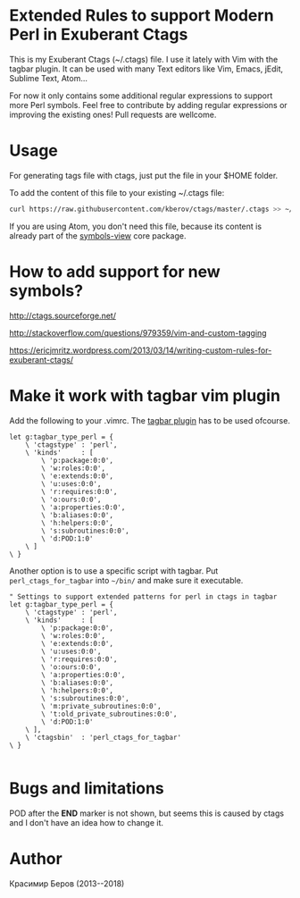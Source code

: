 Extended Rules to support Modern Perl in Exuberant Ctags
=====
This is my Exuberant Ctags (~/.ctags) file.
I use it lately with Vim with the tagbar plugin.
It can be used with many Text editors
like Vim, Emacs, jEdit, Sublime Text, Atom...

For now it only contains some additional regular expressions
to support more Perl symbols. Feel free to contribute by adding
regular expressions or improving the existing ones! Pull requests are wellcome.

Usage
===
For generating tags file with ctags, just put the file in your $HOME folder.

To add the content of this file to your existing ~/.ctags file:
```bash
curl https://raw.githubusercontent.com/kberov/ctags/master/.ctags >> ~/.ctags
```
If you are using Atom, you don't need this file, because its content is already part
of the [symbols-view](https://atom.io/packages/symbols-view) core package.

How to add support for new symbols?
===

http://ctags.sourceforge.net/

http://stackoverflow.com/questions/979359/vim-and-custom-tagging

https://ericjmritz.wordpress.com/2013/03/14/writing-custom-rules-for-exuberant-ctags/

Make it work with tagbar vim plugin
====

Add the following to your .vimrc.
The [tagbar plugin](https://github.com/majutsushi/tagbar) has to be used ofcourse.

```vim
let g:tagbar_type_perl = {
    \ 'ctagstype' : 'perl',
    \ 'kinds'     : [
        \ 'p:package:0:0',
        \ 'w:roles:0:0',
        \ 'e:extends:0:0',
        \ 'u:uses:0:0',
        \ 'r:requires:0:0',
        \ 'o:ours:0:0',
        \ 'a:properties:0:0',
        \ 'b:aliases:0:0',
        \ 'h:helpers:0:0',
        \ 's:subroutines:0:0',
        \ 'd:POD:1:0'
    \ ]
\ }

```

Another option is to use a specific script with tagbar. Put
`perl_ctags_for_tagbar` into `~/bin/` and make sure it executable.

```vim
" Settings to support extended patterns for perl in ctags in tagbar
let g:tagbar_type_perl = {
    \ 'ctagstype' : 'perl',
    \ 'kinds'     : [
        \ 'p:package:0:0',
        \ 'w:roles:0:0',
        \ 'e:extends:0:0',
        \ 'u:uses:0:0',
        \ 'r:requires:0:0',
        \ 'o:ours:0:0',
        \ 'a:properties:0:0',
        \ 'b:aliases:0:0',
        \ 'h:helpers:0:0',
        \ 's:subroutines:0:0',
        \ 'm:private_subroutines:0:0',
        \ 't:old_private_subroutines:0:0',
        \ 'd:POD:1:0'
    \ ],
	\ 'ctagsbin'  : 'perl_ctags_for_tagbar'
\ }


```
Bugs and limitations
===

POD after the __END__ marker is not shown, but seems this is caused by ctags and I don't have an idea how to change it.

Author
===

Красимир Беров (2013--2018)
